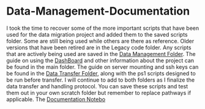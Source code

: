 # Data-Management-Documentation

I took the time to recover some of the more important scripts that have been used for the data migration project and added them to the saved scripts folder.
Some are still being used while others are there as reference. 
Older versions that have been retired are in the Legacy code folder.
Any scripts that are actively being used are saved in the [Data Management Folder](Data_Management).
The guide on using the [DashBoard](DashBoard_Guide.ipynb) and other information about the project can be found in the main folder. The guide on server mounting and ssh keys can be found in the [Data Transfer Folder](Data_Transfer), along with the ps1 scripts designed to be run before transfer. I will continue to add to both folders as I finalize the data transfer and handling protocol. 
You can save these scripts and test them out in your own scratch folder but remember to replace pathways if applicable.
The [Documentation Notebo](Data_Transfer)
